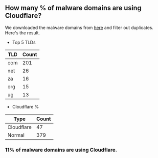 ## How many % of malware domains are using Cloudflare?


We downloaded the malware domains from [here](https://urlhaus.abuse.ch) and filter out duplicates.
Here's the result.


[//]: # (start replacement)


- Top 5 TLDs

| TLD | Count |
| --- | --- |
| com | 201 |
| net | 26 |
| za | 16 |
| org | 15 |
| ug | 13 |


- Cloudflare %

| Type | Count |
| --- | --- |
| Cloudflare | 47 |
| Normal | 379 |


### 11% of malware domains are using Cloudflare.